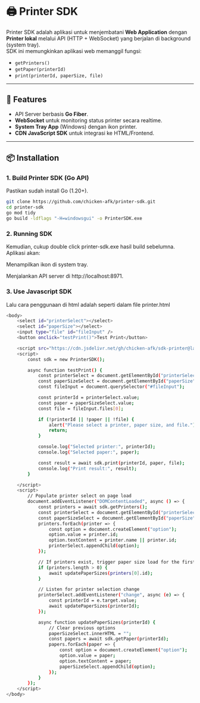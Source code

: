 # 🖨️ Printer SDK

Printer SDK adalah aplikasi untuk menjembatani **Web Application** dengan **Printer lokal** melalui API (HTTP + WebSocket) yang berjalan di background (system tray).  
SDK ini memungkinkan aplikasi web memanggil fungsi:
- `getPrinters()`
- `getPaper(printerId)`
- `print(printerId, paperSize, file)`

---

## 🚀 Features
- API Server berbasis **Go Fiber**.
- **WebSocket** untuk monitoring status printer secara realtime.
- **System Tray App** (Windows) dengan ikon printer.
- **CDN JavaScript SDK** untuk integrasi ke HTML/Frontend.

---

## 📦 Installation

### 1. Build Printer SDK (Go API)
Pastikan sudah install Go (1.20+).

```bash
git clone https://github.com/chicken-afk/printer-sdk.git
cd printer-sdk
go mod tidy
go build -ldflags "-H=windowsgui" -o PrinterSDK.exe
```
### 2. Running SDK
Kemudian, cukup double click printer-sdk.exe hasil build sebelumna.
Aplikasi akan:

Menampilkan ikon di system tray.

Menjalankan API server di http://localhost:8971.

### 3. Use Javascript SDK
Lalu cara penggunaan di html adalah seperti dalam file printer.html

```bash
<body>
    <select id="printerSelect"></select>
    <select id="paperSize"></select>
    <input type="file" id="fileInput" />
    <button onclick="testPrint()">Test Print</button>

    <script src="https://cdn.jsdelivr.net/gh/chicken-afk/sdk-printer@latest/printer-sdk.js"></script>
    <script>
        const sdk = new PrinterSDK();

        async function testPrint() {
            const printerSelect = document.getElementById("printerSelect");
            const paperSizeSelect = document.getElementById("paperSize");
            const fileInput = document.querySelector("#fileInput");

            const printerId = printerSelect.value;
            const paper = paperSizeSelect.value;
            const file = fileInput.files[0];

            if (!printerId || !paper || !file) {
                alert("Please select a printer, paper size, and file.");
                return;
            }

            console.log("Selected printer:", printerId);
            console.log("Selected paper:", paper);

            const result = await sdk.print(printerId, paper, file);
            console.log("Print result:", result);
        }

    </script>
    <script>
        // Populate printer select on page load
        document.addEventListener("DOMContentLoaded", async () => {
            const printers = await sdk.getPrinters();
            const printerSelect = document.getElementById("printerSelect");
            const paperSizeSelect = document.getElementById("paperSize");
            printers.forEach(printer => {
                const option = document.createElement("option");
                option.value = printer.id;
                option.textContent = printer.name || printer.id;
                printerSelect.appendChild(option);
            });

            // If printers exist, trigger paper size load for the first printer
            if (printers.length > 0) {
                await updatePaperSizes(printers[0].id);
            }

            // Listen for printer selection change
            printerSelect.addEventListener("change", async (e) => {
                const printerId = e.target.value;
                await updatePaperSizes(printerId);
            });

            async function updatePaperSizes(printerId) {
                // Clear previous options
                paperSizeSelect.innerHTML = "";
                const papers = await sdk.getPaper(printerId);
                papers.forEach(paper => {
                    const option = document.createElement("option");
                    option.value = paper;
                    option.textContent = paper;
                    paperSizeSelect.appendChild(option);
                });
            }
        });
    </script>
</body>
```